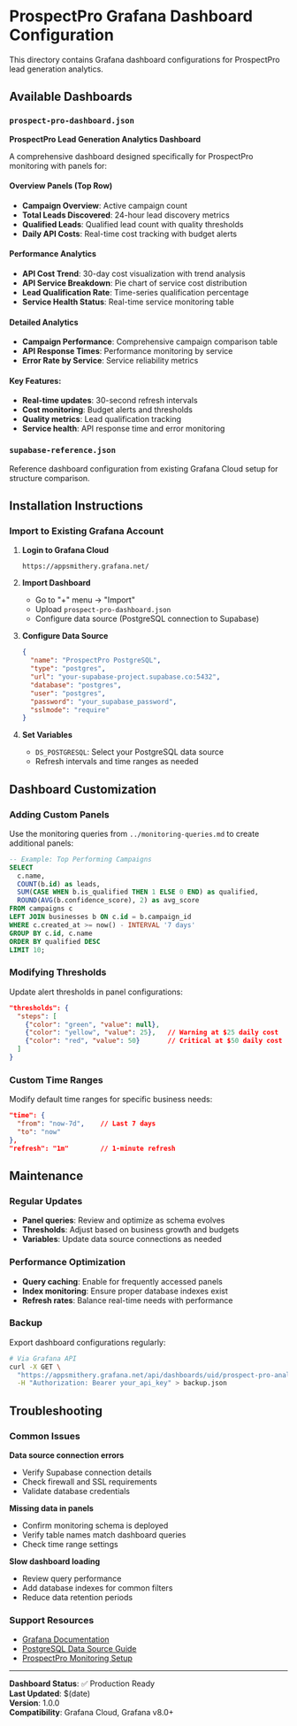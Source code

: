 # ProspectPro Grafana Dashboard Configuration

This directory contains Grafana dashboard configurations for ProspectPro lead generation analytics.

## Available Dashboards

### `prospect-pro-dashboard.json`
**ProspectPro Lead Generation Analytics Dashboard**

A comprehensive dashboard designed specifically for ProspectPro monitoring with panels for:

#### Overview Panels (Top Row)
- **Campaign Overview**: Active campaign count
- **Total Leads Discovered**: 24-hour lead discovery metrics  
- **Qualified Leads**: Qualified lead count with quality thresholds
- **Daily API Costs**: Real-time cost tracking with budget alerts

#### Performance Analytics
- **API Cost Trend**: 30-day cost visualization with trend analysis
- **API Service Breakdown**: Pie chart of service cost distribution
- **Lead Qualification Rate**: Time-series qualification percentage
- **Service Health Status**: Real-time service monitoring table

#### Detailed Analytics  
- **Campaign Performance**: Comprehensive campaign comparison table
- **API Response Times**: Performance monitoring by service
- **Error Rate by Service**: Service reliability metrics

#### Key Features:
- **Real-time updates**: 30-second refresh intervals
- **Cost monitoring**: Budget alerts and thresholds  
- **Quality metrics**: Lead qualification tracking
- **Service health**: API response time and error monitoring

### `supabase-reference.json`
Reference dashboard configuration from existing Grafana Cloud setup for structure comparison.

## Installation Instructions

### Import to Existing Grafana Account

1. **Login to Grafana Cloud**
   ```
   https://appsmithery.grafana.net/
   ```

2. **Import Dashboard**
   - Go to "+" menu → "Import"
   - Upload `prospect-pro-dashboard.json`
   - Configure data source (PostgreSQL connection to Supabase)

3. **Configure Data Source**
   ```json
   {
     "name": "ProspectPro PostgreSQL",
     "type": "postgres", 
     "url": "your-supabase-project.supabase.co:5432",
     "database": "postgres",
     "user": "postgres",
     "password": "your_supabase_password",
     "sslmode": "require"
   }
   ```

4. **Set Variables**
   - `DS_POSTGRESQL`: Select your PostgreSQL data source
   - Refresh intervals and time ranges as needed

## Dashboard Customization

### Adding Custom Panels
Use the monitoring queries from `../monitoring-queries.md` to create additional panels:

```sql
-- Example: Top Performing Campaigns
SELECT 
  c.name,
  COUNT(b.id) as leads,
  SUM(CASE WHEN b.is_qualified THEN 1 ELSE 0 END) as qualified,
  ROUND(AVG(b.confidence_score), 2) as avg_score
FROM campaigns c
LEFT JOIN businesses b ON c.id = b.campaign_id  
WHERE c.created_at >= now() - INTERVAL '7 days'
GROUP BY c.id, c.name
ORDER BY qualified DESC
LIMIT 10;
```

### Modifying Thresholds
Update alert thresholds in panel configurations:

```json
"thresholds": {
  "steps": [
    {"color": "green", "value": null},
    {"color": "yellow", "value": 25},   // Warning at $25 daily cost
    {"color": "red", "value": 50}       // Critical at $50 daily cost
  ]
}
```

### Custom Time Ranges
Modify default time ranges for specific business needs:

```json
"time": {
  "from": "now-7d",    // Last 7 days
  "to": "now"
},
"refresh": "1m"        // 1-minute refresh
```

## Maintenance

### Regular Updates
- **Panel queries**: Review and optimize as schema evolves
- **Thresholds**: Adjust based on business growth and budgets
- **Variables**: Update data source connections as needed

### Performance Optimization
- **Query caching**: Enable for frequently accessed panels
- **Index monitoring**: Ensure proper database indexes exist
- **Refresh rates**: Balance real-time needs with performance

### Backup
Export dashboard configurations regularly:
```bash
# Via Grafana API
curl -X GET \
  "https://appsmithery.grafana.net/api/dashboards/uid/prospect-pro-analytics" \
  -H "Authorization: Bearer your_api_key" > backup.json
```

## Troubleshooting

### Common Issues

**Data source connection errors**
- Verify Supabase connection details
- Check firewall and SSL requirements
- Validate database credentials

**Missing data in panels**
- Confirm monitoring schema is deployed
- Verify table names match dashboard queries
- Check time range settings

**Slow dashboard loading**
- Review query performance
- Add database indexes for common filters
- Reduce data retention periods

### Support Resources
- [Grafana Documentation](https://grafana.com/docs/)
- [PostgreSQL Data Source Guide](https://grafana.com/docs/grafana/latest/datasources/postgres/)
- [ProspectPro Monitoring Setup](../README.md)

---

**Dashboard Status**: ✅ Production Ready  
**Last Updated**: $(date)  
**Version**: 1.0.0  
**Compatibility**: Grafana Cloud, Grafana v8.0+